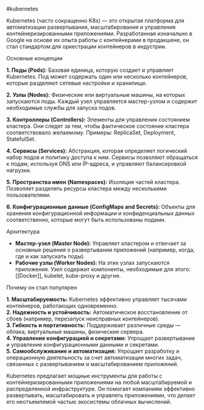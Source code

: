#kubernetes 

Kubernetes (часто сокращенно K8s) — это открытая платформа для автоматизации развертывания, масштабирования и управления контейнеризированными приложениями. Разработанная изначально в Google на основе их опыта работы с контейнерами в продакшене, он стал стандартом для оркестрации контейнеров в индустрии.

Основные концепции

**1. Поды (Pods):** Базовая единица, которую создает и управляет Kubernetes. Под может содержать один или несколько контейнеров, которые разделяют сетевые настройки и хранилище.

**2. Узлы (Nodes):** Физические или виртуальные машины, на которых запускаются поды. Каждый узел управляется мастер-узлом и содержит необходимые службы для запуска подов.

**3. Контроллеры (Controllers):** Элементы для управления состоянием кластера. Они следят за тем, чтобы фактическое состояние кластера соответствовало желаемому. Примеры: ReplicaSet, Deployment, StatefulSet.

**4. Сервисы (Services):** Абстракция, которая определяет логический набор подов и политику доступа к ним. Сервисы позволяют обращаться к подам, используя DNS или IP-адреса, и управляют балансировкой нагрузки.

**5. Пространства имен (Namespaces):** Изоляция частей кластера. Позволяет разделять ресурсы кластера между несколькими пользователями.

**6. Конфигурационные данные (ConfigMaps and Secrets):** Объекты для хранения конфигурационной информации и конфиденциальных данных соответственно, которые могут быть использованы подами.

Архитектура 

- **Мастер-узел (Master Node):** Управляет кластером и отвечает за основные решения о развертывании приложений (например, когда, где и как запускать поды).
- **Рабочие узлы (Worker Nodes):** На этих узлах запускаются приложения. Узел содержит компоненты, необходимые для этого: [[Docker]], kubelet, kube-proxy и другие.

Почему он стал популярен

**1. Масштабируемость:** Kubernetes эффективно управляет тысячами контейнеров, работающих одновременно.  
**2. Надежность и устойчивость:** Автоматическое восстановление от сбоев (например, перезапуск неисправных контейнеров).  
**3. Гибкость и портативность:** Поддерживает различные среды — облака, виртуальные машины, физические сервера.  
**4. Управление конфигурацией и секретами:** Упрощает развертывание и управление конфигурационными данными и секретами.  
**5. Самообслуживание и автоматизация:** Упрощает разработку и операционную деятельность за счет автоматизации многих задач, связанных с развертыванием и масштабированием приложений.

Kubernetes предлагает мощные инструменты для работы с контейнеризированными приложениями на любой масштабируемой и распределенной инфраструктуре. Он помогает компаниям эффективно развертывать, масштабировать и управлять приложениями, что делает его неотъемлемой частью экосистемы облачных вычислений.